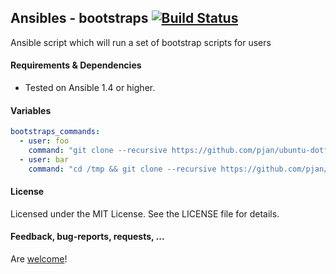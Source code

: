 ## Ansibles - bootstraps [![Build Status](https://travis-ci.org/Ansibles/bootstraps.png)](https://travis-ci.org/Ansibles/bootstraps)

Ansible script which will run a set of bootstrap scripts for users


#### Requirements & Dependencies
- Tested on Ansible 1.4 or higher.


#### Variables

```yaml
bootstraps_commands:
  - user: foo
    command: "git clone --recursive https://github.com/pjan/ubuntu-dotfiles.git && cd ubuntu-dotfiles && set -- -f && source bootstrap.sh"
  - user: bar
    command: "cd /tmp && git clone --recursive https://github.com/pjan/vim-config.git && cd vim-config && set -- -f && source bootstrap.sh && sudo rm -r /tmp/vim-config"
```


#### License

Licensed under the MIT License. See the LICENSE file for details.


#### Feedback, bug-reports, requests, ...

Are [welcome](https://github.com/ansibles/bootstraps/issues)!
